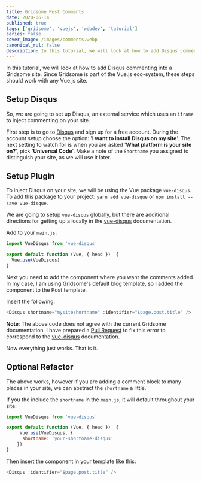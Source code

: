 ```yaml
---
title: Gridsome Post Comments
date: 2020-06-14
published: true
tags: ['gridsome', 'vuejs', 'webdev', 'tutorial']
series: false
cover_image: /images/comments.webp
canonical_rul: false
description: In this tutorial, we will look at how to add Disqus commenting into a Gridsome site. Since Gridsome is part of the Vue.js eco-system, these steps should work with any Vue.js site
---
```

In this tutorial, we will look at how to add Disqus commenting into a Gridsome site. Since Gridsome is part of the Vue.js eco-system, these steps should work with any Vue.js site.

## Setup Disqus
So, we are going to set up Disqus, an external service which uses an `iframe` to inject commenting on your site.

First step is to go to [Disqus](https://disqus.com/) and sign up for a free account. During the account setup choose the option: '**I want to install Disqus on my site**'. The next setting to watch for is when you are asked '**What platform is your site on?**', pick '**Universal Code**'. Make a note of the `Shortname` you assigned to distinguish your site, as we will use it later.

## Setup Plugin
To inject Disqus on your site, we will be using the Vue package `vue-disqus`. To add this package to your project: `yarn add vue-disque` or `npm install --save vue-disque`.

We are going to setup `vue-disqus` globally, but there are additional directions for getting up a locally in the [vue-disqus](https://ktquez.github.io/vue-disqus/setup.html#using) documentation.

Add to your `main.js`:
```javascript
import VueDisqus from 'vue-disqus'

export default function (Vue, { head })  {
  Vue.use(VueDisqus)
}
```
Next you need to add the component where you want the comments added. In my case, I am using Gridsome's default blog template, so I added the component to the Post template.

Insert the following:
```javascript
<Disqus shortname="mysiteshortname" :identifier="$page.post.title" />
```
**Note**: The above code does not agree with the current Gridsome documentation. I have prepared a [Pull Request](https://github.com/gridsome/gridsome.org/pull/444#issuecomment-641021540) to fix this error to correspond to the [vue-disqus](https://ktquez.github.io/vue-disqus/setup.html#globally) documentation.

Now everything just works. That is it.

## Optional Refactor
The above works, however if you are adding a comment block to many places in your site, we can abstract the `shortname` a little.

If you the include the `shortname` in the `main.js`, it will default throughout your site:

```javascript
import VueDisqus from 'vue-disqus'

export default function (Vue, { head })  {
     Vue.use(VueDisqus, {
      shortname: 'your-shortname-disqus'
    })
}
```
Then insert the component in your template like this:

```javascript
<Disqus :identifier="$page.post.title" />
```
